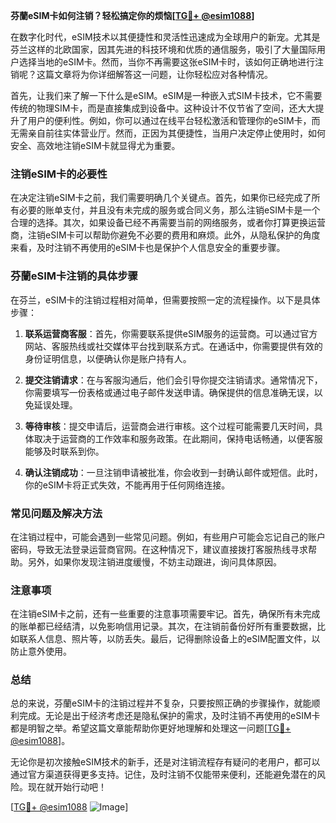 **芬蘭eSIM卡如何注销？轻松搞定你的烦恼[[TG💪+ @esim1088](https://t.me/s/esim1088)]**

在数字化时代，eSIM技术以其便捷性和灵活性迅速成为全球用户的新宠。尤其是芬兰这样的北欧国家，因其先进的科技环境和优质的通信服务，吸引了大量国际用户选择当地的eSIM卡。然而，当你不再需要这张eSIM卡时，该如何正确地进行注销呢？这篇文章将为你详细解答这一问题，让你轻松应对各种情况。

首先，让我们来了解一下什么是eSIM。eSIM是一种嵌入式SIM卡技术，它不需要传统的物理SIM卡，而是直接集成到设备中。这种设计不仅节省了空间，还大大提升了用户的便利性。例如，你可以通过在线平台轻松激活和管理你的eSIM卡，而无需亲自前往实体营业厅。然而，正因为其便捷性，当用户决定停止使用时，如何安全、高效地注销eSIM卡就显得尤为重要。

### 注销eSIM卡的必要性

在决定注销eSIM卡之前，我们需要明确几个关键点。首先，如果你已经完成了所有必要的账单支付，并且没有未完成的服务或合同义务，那么注销eSIM卡是一个合理的选择。其次，如果设备已经不再需要当前的网络服务，或者你打算更换运营商，注销eSIM卡可以帮助你避免不必要的费用和麻烦。此外，从隐私保护的角度来看，及时注销不再使用的eSIM卡也是保护个人信息安全的重要步骤。

### 芬蘭eSIM卡注销的具体步骤

在芬兰，eSIM卡的注销过程相对简单，但需要按照一定的流程操作。以下是具体步骤：

1. **联系运营商客服**：首先，你需要联系提供eSIM服务的运营商。可以通过官方网站、客服热线或社交媒体平台找到联系方式。在通话中，你需要提供有效的身份证明信息，以便确认你是账户持有人。

2. **提交注销请求**：在与客服沟通后，他们会引导你提交注销请求。通常情况下，你需要填写一份表格或通过电子邮件发送申请。确保提供的信息准确无误，以免延误处理。

3. **等待审核**：提交申请后，运营商会进行审核。这个过程可能需要几天时间，具体取决于运营商的工作效率和服务政策。在此期间，保持电话畅通，以便客服能够及时联系到你。

4. **确认注销成功**：一旦注销申请被批准，你会收到一封确认邮件或短信。此时，你的eSIM卡将正式失效，不能再用于任何网络连接。

### 常见问题及解决方法

在注销过程中，可能会遇到一些常见问题。例如，有些用户可能会忘记自己的账户密码，导致无法登录运营商官网。在这种情况下，建议直接拨打客服热线寻求帮助。另外，如果你发现注销进度缓慢，不妨主动跟进，询问具体原因。

### 注意事项

在注销eSIM卡之前，还有一些重要的注意事项需要牢记。首先，确保所有未完成的账单都已经结清，以免影响信用记录。其次，在注销前备份好所有重要数据，比如联系人信息、照片等，以防丢失。最后，记得删除设备上的eSIM配置文件，以防止意外使用。

### 总结

总的来说，芬蘭eSIM卡的注销过程并不复杂，只要按照正确的步骤操作，就能顺利完成。无论是出于经济考虑还是隐私保护的需求，及时注销不再使用的eSIM卡都是明智之举。希望这篇文章能帮助你更好地理解和处理这一问题[[TG💪+ @esim1088](https://t.me/s/esim1088)]。

无论你是初次接触eSIM技术的新手，还是对注销流程存有疑问的老用户，都可以通过官方渠道获得更多支持。记住，及时注销不仅能带来便利，还能避免潜在的风险。现在就开始行动吧！

[[TG💪+ @esim1088](https://t.me/s/esim1088) ![Image](https://i.postimg.cc/4NQfJmqS/Snipaste-2025-05-13-00-14-12.png)]